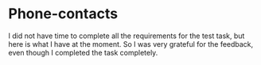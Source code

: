 # Phone-contacts
I did not have time to complete all the requirements for the test task, but here is what I have at the moment. So I was very grateful for the feedback, even though I completed the task completely. 
